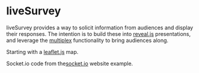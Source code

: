 # liveSurvey

liveSurvey provides a way to solicit information from audiences and display their responses.  The intention is to build these into [reveal.js](http://lab.hakim.se/reveal-js/#/) presentations, and leverage the [multiplex](https://github.com/hakimel/reveal.js/#multiplexing) functionality to bring audiences along.  

Starting with a [leaflet.js](http://leafletjs.com/) map.  

Socket.io code from the[socket.io](http://socket.io/get-started/chat/) website example.

